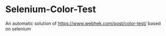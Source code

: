 # Selenium-Color-Test
An automatic solution of https://www.webhek.com/post/color-test/ based on selenium
